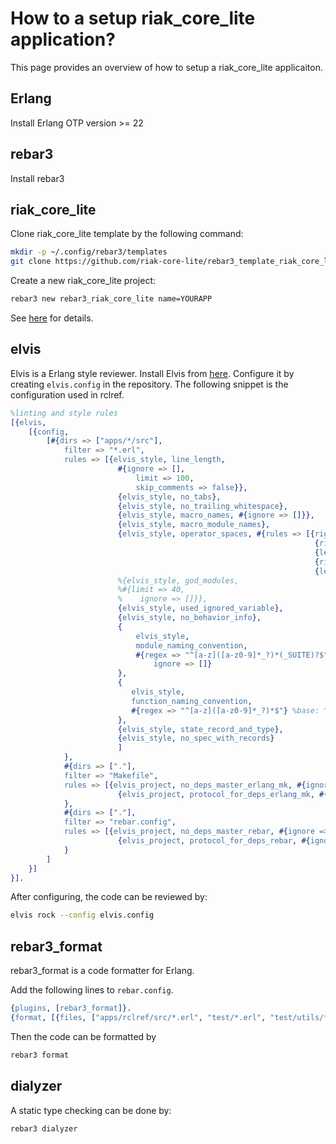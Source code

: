 # How to a setup riak_core_lite application?

This page provides an overview of how to setup a riak_core_lite applicaiton.

## Erlang

Install Erlang OTP version >= 22

## rebar3

Install rebar3

## riak_core_lite

Clone riak_core_lite template by the following command:
```sh
mkdir -p ~/.config/rebar3/templates
git clone https://github.com/riak-core-lite/rebar3_template_riak_core_lite.git ~/.config/rebar3/templates/rebar3_template_riak_core_lite
```
Create a new riak_core_lite project:
```sh
rebar3 new rebar3_riak_core_lite name=YOURAPP
```

See [here](https://riak-core-lite.github.io/blog/pages/getting-started/) for details.

## elvis

Elvis is a Erlang style reviewer. 
Install Elvis from [here](https://github.com/inaka/elvis).
Configure it by creating `elvis.config` in the repository. The following snippet is the configuration used in rclref.

```erlang
%linting and style rules
[{elvis,
    [{config,
        [#{dirs => ["apps/*/src"],
            filter => "*.erl",
            rules => [{elvis_style, line_length,
                        #{ignore => [],
                            limit => 100,
                            skip_comments => false}},
                        {elvis_style, no_tabs},
                        {elvis_style, no_trailing_whitespace},
                        {elvis_style, macro_names, #{ignore => []}},
                        {elvis_style, macro_module_names},
                        {elvis_style, operator_spaces, #{rules => [{right, ","},
                                                                    {right, "++"},
                                                                    {left, "++"},
                                                                    {right, "--"},
                                                                    {left, "--"}]}},
                        %{elvis_style, god_modules,
                        %#{limit => 40,  
                        %    ignore => []}},
                        {elvis_style, used_ignored_variable},
                        {elvis_style, no_behavior_info},
                        {
                            elvis_style,
                            module_naming_convention,
                            #{regex => "^[a-z]([a-z0-9]*_?)*(_SUITE)?$", 
                                ignore => []}
                        },
                        {
                           elvis_style,
                           function_naming_convention,
                           #{regex => "^[a-z]([a-z0-9]*_?)*$"} %base: ^([a-z][a-z0-9]*_?)*$
                        },
                        {elvis_style, state_record_and_type},
                        {elvis_style, no_spec_with_records}
                        ]
            },
            #{dirs => ["."],
            filter => "Makefile",
            rules => [{elvis_project, no_deps_master_erlang_mk, #{ignore => []}},
                        {elvis_project, protocol_for_deps_erlang_mk, #{ignore => []}}]
            },
            #{dirs => ["."],
            filter => "rebar.config",
            rules => [{elvis_project, no_deps_master_rebar, #{ignore => []}},
                        {elvis_project, protocol_for_deps_rebar, #{ignore => []}}]
            }
        ]
    }]
}].
```

After configuring, the code can be reviewed by:

```sh
elvis rock --config elvis.config
```

## rebar3_format

rebar3_format is a code formatter for Erlang.

Add the following lines to `rebar.config`.

```erlang
{plugins, [rebar3_format]}.
{format, [{files, ["apps/rclref/src/*.erl", "test/*.erl", "test/utils/*.erl"]}]}.
```

Then the code can be formatted by

```sh
rebar3 format
```

## dialyzer

A static type checking can be done by:
```sh
rebar3 dialyzer
```
